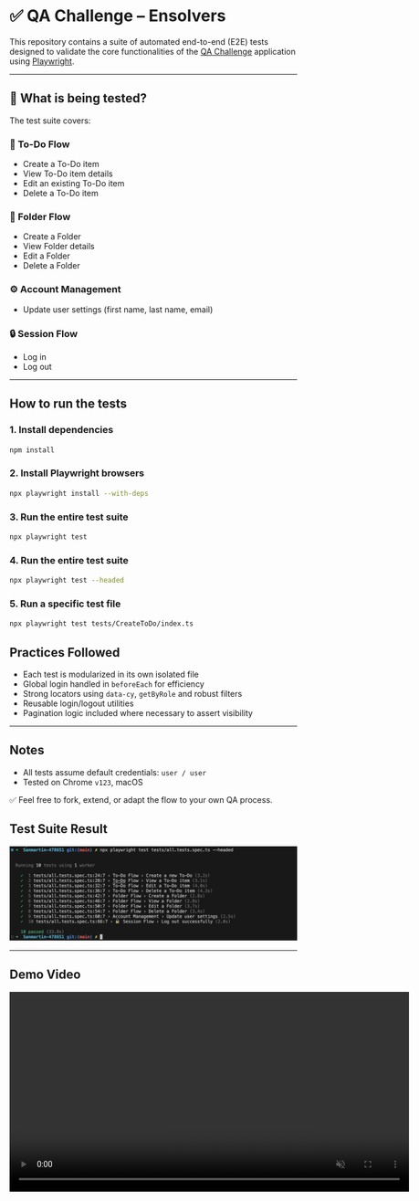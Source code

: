 # ✅ QA Challenge – Ensolvers

This repository contains a suite of automated end-to-end (E2E) tests designed to validate the core functionalities of the [QA Challenge](https://qa-challenge.ensolvers.com) application using [Playwright](https://playwright.dev/).

---

## 🧪 What is being tested?

The test suite covers:

### 📝 To-Do Flow

- Create a To-Do item
- View To-Do item details
- Edit an existing To-Do item
- Delete a To-Do item

### 📂 Folder Flow

- Create a Folder
- View Folder details
- Edit a Folder
- Delete a Folder

### ⚙️ Account Management

- Update user settings (first name, last name, email)

### 🔒 Session Flow

- Log in
- Log out

---

## How to run the tests

### 1. Install dependencies

```bash
npm install
```

### 2. Install Playwright browsers

```bash
npx playwright install --with-deps
```

### 3. Run the entire test suite

```bash
npx playwright test
```

### 4. Run the entire test suite

```bash
npx playwright test --headed
```

### 5. Run a specific test file

```bash
npx playwright test tests/CreateToDo/index.ts
```

## Practices Followed

- Each test is modularized in its own isolated file
- Global login handled in `beforeEach` for efficiency
- Strong locators using `data-cy`, `getByRole` and robust filters
- Reusable login/logout utilities
- Pagination logic included where necessary to assert visibility

---

## Notes

- All tests assume default credentials: `user / user`
- Tested on Chrome `v123`, macOS

✅ Feel free to fork, extend, or adapt the flow to your own QA process.

## Test Suite Result

<img src="./assets/tests-passing.png" alt="All tests passing" width="700" />

---

## Demo Video

<video src="./assets/SuiteCompleted.mov" width="700" controls autoplay muted loop></video>
